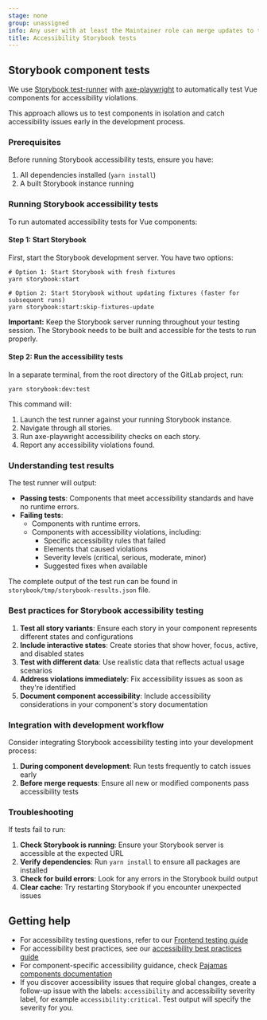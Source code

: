 ```yaml
---
stage: none
group: unassigned
info: Any user with at least the Maintainer role can merge updates to this content. For details, see <https://docs.gitlab.com/development/development_processes/#development-guidelines-review>.
title: Accessibility Storybook tests
---
```


## Storybook component tests

We use [Storybook test-runner](https://storybook.js.org/docs/7/writing-tests/test-runner) with [axe-playwright](https://storybook.js.org/docs/7/writing-tests/accessibility-testing#automate-accessibility-tests-with-test-runner) to automatically test Vue components for accessibility violations.

This approach allows us to test components in isolation and catch accessibility issues early in the development process.

### Prerequisites

Before running Storybook accessibility tests, ensure you have:

1. All dependencies installed (`yarn install`)
1. A built Storybook instance running

### Running Storybook accessibility tests

To run automated accessibility tests for Vue components:

#### Step 1: Start Storybook

First, start the Storybook development server. You have two options:

```shell
# Option 1: Start Storybook with fresh fixtures
yarn storybook:start

# Option 2: Start Storybook without updating fixtures (faster for subsequent runs)
yarn storybook:start:skip-fixtures-update
```

**Important:** Keep the Storybook server running throughout your testing session. The Storybook needs to be built and accessible for the tests to run properly.

#### Step 2: Run the accessibility tests

In a separate terminal, from the root directory of the GitLab project, run:

```shell
yarn storybook:dev:test
```

This command will:

1. Launch the test runner against your running Storybook instance.
1. Navigate through all stories.
1. Run axe-playwright accessibility checks on each story.
1. Report any accessibility violations found.

### Understanding test results

The test runner will output:

- **Passing tests**: Components that meet accessibility standards and have no runtime errors.
- **Failing tests**:
  - Components with runtime errors.
  - Components with accessibility violations, including:
    - Specific accessibility rules that failed
    - Elements that caused violations
    - Severity levels (critical, serious, moderate, minor)
    - Suggested fixes when available

The complete output of the test run can be found in `storybook/tmp/storybook-results.json` file.

### Best practices for Storybook accessibility testing

1. **Test all story variants**: Ensure each story in your component represents different states and configurations
1. **Include interactive states**: Create stories that show hover, focus, active, and disabled states
1. **Test with different data**: Use realistic data that reflects actual usage scenarios
1. **Address violations immediately**: Fix accessibility issues as soon as they're identified
1. **Document component accessibility**: Include accessibility considerations in your component's story documentation

### Integration with development workflow

Consider integrating Storybook accessibility testing into your development process:

1. **During component development**: Run tests frequently to catch issues early
1. **Before merge requests**: Ensure all new or modified components pass accessibility tests

### Troubleshooting

If tests fail to run:

1. **Check Storybook is running**: Ensure your Storybook server is accessible at the expected URL
1. **Verify dependencies**: Run `yarn install` to ensure all packages are installed
1. **Check for build errors**: Look for any errors in the Storybook build output
1. **Clear cache**: Try restarting Storybook if you encounter unexpected issues

## Getting help

- For accessibility testing questions, refer to our [Frontend testing guide](../../testing_guide/frontend_testing.md)
- For accessibility best practices, see our [accessibility best practices guide](best_practices.md)
- For component-specific accessibility guidance, check [Pajamas components documentation](https://design.gitlab.com/components/overview)
- If you discover accessibility issues that require global changes, create a follow-up issue with the labels: `accessibility` and accessibility severity label, for example `accessibility:critical`.
  Test output will specify the severity for you.
